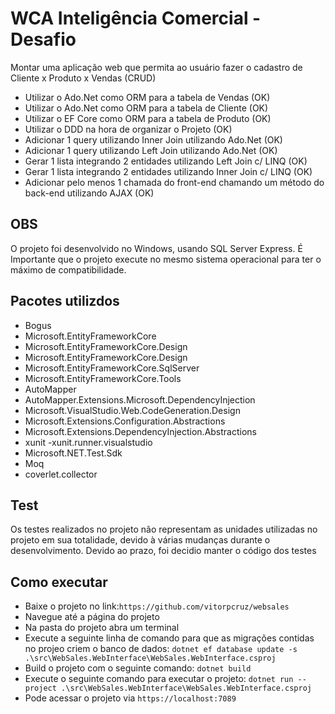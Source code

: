 
# WCA Inteligência Comercial - Desafio
Montar uma aplicação web que permita ao usuário fazer o cadastro de Cliente x Produto x Vendas (CRUD)
- Utilizar o Ado.Net como ORM para a tabela de Vendas (OK)
- Utilizar o Ado.Net como ORM para a tabela de Cliente (OK)
- Utilizar o EF Core como ORM para a tabela de Produto (OK)
- Utilizar o DDD na hora de organizar o Projeto (OK)
- Adicionar 1 query utilizando Inner Join utilizando Ado.Net (OK)
- Adicionar 1 query utilizando Left Join utilizando Ado.Net (OK)
- Gerar 1 lista integrando 2 entidades utilizando Left Join c/ LINQ (OK)
- Gerar 1 lista integrando 2 entidades utilizando Inner Join c/ LINQ (OK)
- Adicionar pelo menos 1 chamada do front-end chamando um método do back-end utilizando AJAX (OK)

## OBS
O projeto foi desenvolvido no Windows, usando SQL Server Express. É Importante que o projeto execute no mesmo sistema operacional para ter o máximo de compatibilidade.

## Pacotes utilizdos
- Bogus
- Microsoft.EntityFrameworkCore
- Microsoft.EntityFrameworkCore.Design
- Microsoft.EntityFrameworkCore.Design
- Microsoft.EntityFrameworkCore.SqlServer
- Microsoft.EntityFrameworkCore.Tools
- AutoMapper
- AutoMapper.Extensions.Microsoft.DependencyInjection
- Microsoft.VisualStudio.Web.CodeGeneration.Design
- Microsoft.Extensions.Configuration.Abstractions
- Microsoft.Extensions.DependencyInjection.Abstractions
- xunit
-xunit.runner.visualstudio
- Microsoft.NET.Test.Sdk
- Moq
- coverlet.collector

## Test
Os testes realizados no projeto não representam as unidades utilizadas no projeto em sua totalidade, devido à várias mudanças durante o desenvolvimento. Devido ao prazo, foi decidio manter o código dos testes

## Como executar
- Baixe o projeto no link:`https://github.com/vitorpcruz/websales`
- Navegue até a página do projeto
- Na pasta do projeto abra um terminal
- Execute a seguinte linha de comando para que as migrações contidas no projeo criem o banco de dados: `dotnet ef database update -s .\src\WebSales.WebInterface\WebSales.WebInterface.csproj`
- Build o projeto com o seguinte comando: `dotnet build`
- Execute o seguinte comando para executar o projeto: `dotnet run --project .\src\WebSales.WebInterface\WebSales.WebInterface.csproj`
- Pode acessar o projeto via  `https://localhost:7089`

